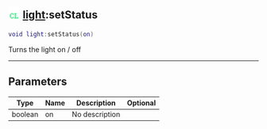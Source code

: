 ## <img src="../../.gitbook/assets/client.png" width="24" height=24 /> [light](https://iaswiki.rawr.dev/readme/light):setStatus

```lua
void light:setStatus(on)
```

Turns the light on / off

------
## Parameters

| Type   | Name | Description | Optional |
| ------ | ---- | ----------- | -------: |
| boolean | on | No description |  |

